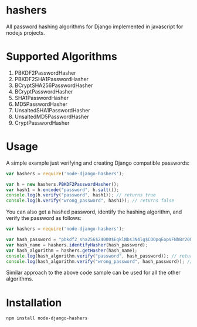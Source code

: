 # hashers
All password hashing algorithms for Django implemented in javascript for nodejs projects.

# Supported Algorithms

1. PBKDF2PasswordHasher
2. PBKDF2SHA1PasswordHasher
3. BCryptSHA256PasswordHasher
4. BCryptPasswordHasher
5. SHA1PasswordHasher
6. MD5PasswordHasher
7. UnsaltedSHA1PasswordHasher
8. UnsaltedMD5PasswordHasher
9. CryptPasswordHasher

# Usage

A simple example just verifying and creating Django compatible passwords:

```javascript
var hashers = require('node-django-hashers');

var h = new hashers.PBKDF2PasswordHasher();
var hash1 = h.encode("password", h.salt());
console.log(h.verify("password", hash1)); // returns true
console.log(h.verify("wrong_password", hash1)); // returns false
```

You can also get a hashed password, identify the hashing algorithm, and verify the password as follows:

```javascript
var hashers = require('node-django-hashers');

var hash_password = "pbkdf2_sha256$24000$EqklNbs3N4lg$COOpqEopVFNhBr20UOtUIm63RGYnX/0efMcNAEOFo50=";
var hash_name = hashers.identifyHasher(hash_password);
var hash_algorithm = hashers.getHasher(hash_name);
console.log(hash_algorithm.verify("password", hash_password)); // returns true
console.log(hash_algorithm.verify("wrong_password", hash_password)); // returns false
```

Similar approach to the above code sample can be used for all the other algorithms.

# Installation
```ssh
npm install node-django-hashers
```

